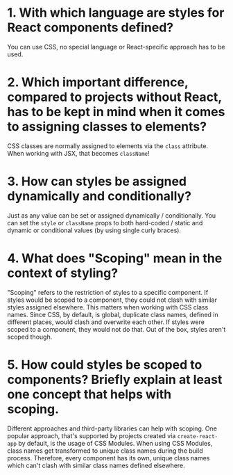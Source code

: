 # 1. With which language are styles for React components defined?

You can use CSS, no special language or React-specific approach has to be used.

# 2. Which important difference, compared to projects without React, has to be kept in mind when it comes to assigning classes to elements?

CSS classes are normally assigned to elements via the `class` attribute. When working with JSX, that becomes `className`!

# 3. How can styles be assigned dynamically and conditionally?

Just as any value can be set or assigned dynamically / conditionally. You can set the `style` or `className` props to both hard-coded / static and dynamic or conditional values (by using single curly braces).

# 4. What does "Scoping" mean in the context of styling?

"Scoping" refers to the restriction of styles to a specific component. If styles would be scoped to a component, they could not clash with similar styles assigned elsewhere. This matters when working with CSS class names. Since CSS, by default, is global, duplicate class names, defined in different places, would clash and overwrite each other.
If styles were scoped to a component, they would not do that. Out of the box, styles aren't scoped though.

# 5. How could styles be scoped to components? Briefly explain at least one concept that helps with scoping.

Different approaches and third-party libraries can help with scoping. One popular approach, that's supported by projects created via `create-react-app` by default, is the usage of CSS Modules.
When using CSS Modules, class names get transformed to unique class names during the build process. Therefore, every component has its own, unique class names which can't clash with similar class names defined elsewhere.
